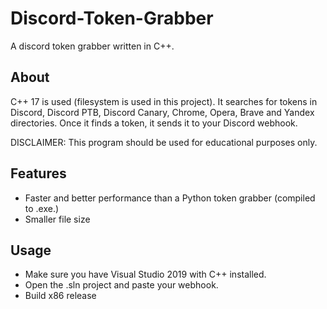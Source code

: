 # Discord-Token-Grabber
A discord token grabber written in C++.

## About
C++ 17 is used (filesystem is used in this project). It searches for tokens in Discord, Discord PTB, Discord Canary, Chrome, Opera, Brave and Yandex directories. Once
it finds a token, it sends it to your Discord webhook.

DISCLAIMER: 
This program should be used for educational purposes only. 

## Features
- Faster and better performance than a Python token grabber (compiled to .exe.)
- Smaller file size

## Usage
- Make sure you have Visual Studio 2019 with C++ installed.
- Open the .sln project and paste your webhook.
- Build x86 release


